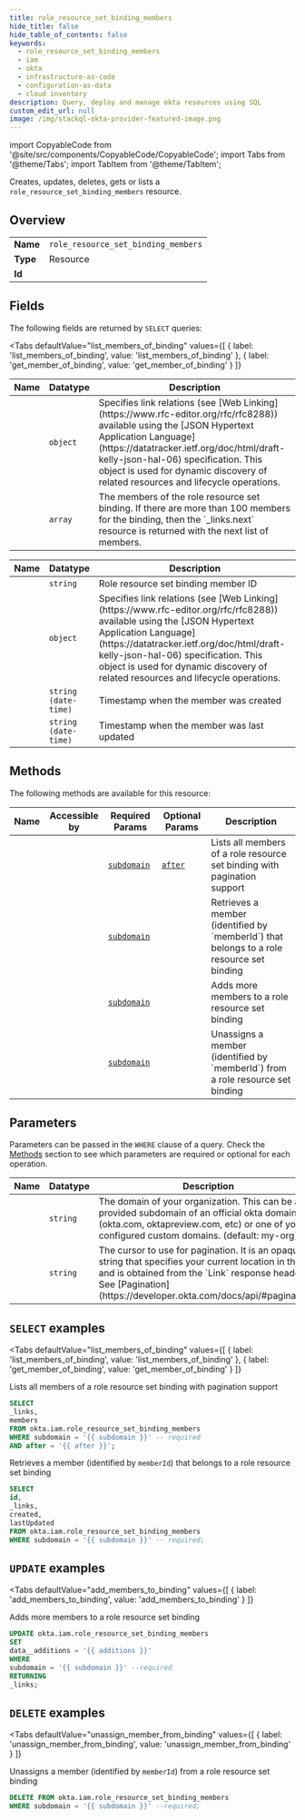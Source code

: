 ```yaml
--- 
title: role_resource_set_binding_members
hide_title: false
hide_table_of_contents: false
keywords:
  - role_resource_set_binding_members
  - iam
  - okta
  - infrastructure-as-code
  - configuration-as-data
  - cloud inventory
description: Query, deploy and manage okta resources using SQL
custom_edit_url: null
image: /img/stackql-okta-provider-featured-image.png
---
```


import CopyableCode from '@site/src/components/CopyableCode/CopyableCode';
import Tabs from '@theme/Tabs';
import TabItem from '@theme/TabItem';

Creates, updates, deletes, gets or lists a <code>role_resource_set_binding_members</code> resource.

## Overview
<table><tbody>
<tr><td><b>Name</b></td><td><code>role_resource_set_binding_members</code></td></tr>
<tr><td><b>Type</b></td><td>Resource</td></tr>
<tr><td><b>Id</b></td><td><CopyableCode code="okta.iam.role_resource_set_binding_members" /></td></tr>
</tbody></table>

## Fields

The following fields are returned by `SELECT` queries:

<Tabs
    defaultValue="list_members_of_binding"
    values={[
        { label: 'list_members_of_binding', value: 'list_members_of_binding' },
        { label: 'get_member_of_binding', value: 'get_member_of_binding' }
    ]}
>
<TabItem value="list_members_of_binding">

<table>
<thead>
    <tr>
    <th>Name</th>
    <th>Datatype</th>
    <th>Description</th>
    </tr>
</thead>
<tbody>
<tr>
    <td><CopyableCode code="_links" /></td>
    <td><code>object</code></td>
    <td>Specifies link relations (see [Web Linking](https://www.rfc-editor.org/rfc/rfc8288)) available using the [JSON Hypertext Application Language](https://datatracker.ietf.org/doc/html/draft-kelly-json-hal-06) specification. This object is used for dynamic discovery of related resources and lifecycle operations.</td>
</tr>
<tr>
    <td><CopyableCode code="members" /></td>
    <td><code>array</code></td>
    <td>The members of the role resource set binding. If there are more than 100 members for the binding, then the `_links.next` resource is returned with the next list of members.</td>
</tr>
</tbody>
</table>
</TabItem>
<TabItem value="get_member_of_binding">

<table>
<thead>
    <tr>
    <th>Name</th>
    <th>Datatype</th>
    <th>Description</th>
    </tr>
</thead>
<tbody>
<tr>
    <td><CopyableCode code="id" /></td>
    <td><code>string</code></td>
    <td>Role resource set binding member ID</td>
</tr>
<tr>
    <td><CopyableCode code="_links" /></td>
    <td><code>object</code></td>
    <td>Specifies link relations (see [Web Linking](https://www.rfc-editor.org/rfc/rfc8288)) available using the [JSON Hypertext Application Language](https://datatracker.ietf.org/doc/html/draft-kelly-json-hal-06) specification. This object is used for dynamic discovery of related resources and lifecycle operations.</td>
</tr>
<tr>
    <td><CopyableCode code="created" /></td>
    <td><code>string (date-time)</code></td>
    <td>Timestamp when the member was created</td>
</tr>
<tr>
    <td><CopyableCode code="lastUpdated" /></td>
    <td><code>string (date-time)</code></td>
    <td>Timestamp when the member was last updated</td>
</tr>
</tbody>
</table>
</TabItem>
</Tabs>

## Methods

The following methods are available for this resource:

<table>
<thead>
    <tr>
    <th>Name</th>
    <th>Accessible by</th>
    <th>Required Params</th>
    <th>Optional Params</th>
    <th>Description</th>
    </tr>
</thead>
<tbody>
<tr>
    <td><a href="#list_members_of_binding"><CopyableCode code="list_members_of_binding" /></a></td>
    <td><CopyableCode code="select" /></td>
    <td><a href="#parameter-subdomain"><code>subdomain</code></a></td>
    <td><a href="#parameter-after"><code>after</code></a></td>
    <td>Lists all members of a role resource set binding with pagination support</td>
</tr>
<tr>
    <td><a href="#get_member_of_binding"><CopyableCode code="get_member_of_binding" /></a></td>
    <td><CopyableCode code="select" /></td>
    <td><a href="#parameter-subdomain"><code>subdomain</code></a></td>
    <td></td>
    <td>Retrieves a member (identified by `memberId`) that belongs to a role resource set binding</td>
</tr>
<tr>
    <td><a href="#add_members_to_binding"><CopyableCode code="add_members_to_binding" /></a></td>
    <td><CopyableCode code="update" /></td>
    <td><a href="#parameter-subdomain"><code>subdomain</code></a></td>
    <td></td>
    <td>Adds more members to a role resource set binding</td>
</tr>
<tr>
    <td><a href="#unassign_member_from_binding"><CopyableCode code="unassign_member_from_binding" /></a></td>
    <td><CopyableCode code="delete" /></td>
    <td><a href="#parameter-subdomain"><code>subdomain</code></a></td>
    <td></td>
    <td>Unassigns a member (identified by `memberId`) from a role resource set binding</td>
</tr>
</tbody>
</table>

## Parameters

Parameters can be passed in the `WHERE` clause of a query. Check the [Methods](#methods) section to see which parameters are required or optional for each operation.

<table>
<thead>
    <tr>
    <th>Name</th>
    <th>Datatype</th>
    <th>Description</th>
    </tr>
</thead>
<tbody>
<tr id="parameter-subdomain">
    <td><CopyableCode code="subdomain" /></td>
    <td><code>string</code></td>
    <td>The domain of your organization. This can be a provided subdomain of an official okta domain (okta.com, oktapreview.com, etc) or one of your configured custom domains. (default: my-org)</td>
</tr>
<tr id="parameter-after">
    <td><CopyableCode code="after" /></td>
    <td><code>string</code></td>
    <td>The cursor to use for pagination. It is an opaque string that specifies your current location in the list and is obtained from the `Link` response header. See [Pagination](https://developer.okta.com/docs/api/#pagination).</td>
</tr>
</tbody>
</table>

## `SELECT` examples

<Tabs
    defaultValue="list_members_of_binding"
    values={[
        { label: 'list_members_of_binding', value: 'list_members_of_binding' },
        { label: 'get_member_of_binding', value: 'get_member_of_binding' }
    ]}
>
<TabItem value="list_members_of_binding">

Lists all members of a role resource set binding with pagination support

```sql
SELECT
_links,
members
FROM okta.iam.role_resource_set_binding_members
WHERE subdomain = '{{ subdomain }}' -- required
AND after = '{{ after }}';
```
</TabItem>
<TabItem value="get_member_of_binding">

Retrieves a member (identified by `memberId`) that belongs to a role resource set binding

```sql
SELECT
id,
_links,
created,
lastUpdated
FROM okta.iam.role_resource_set_binding_members
WHERE subdomain = '{{ subdomain }}' -- required;
```
</TabItem>
</Tabs>


## `UPDATE` examples

<Tabs
    defaultValue="add_members_to_binding"
    values={[
        { label: 'add_members_to_binding', value: 'add_members_to_binding' }
    ]}
>
<TabItem value="add_members_to_binding">

Adds more members to a role resource set binding

```sql
UPDATE okta.iam.role_resource_set_binding_members
SET 
data__additions = '{{ additions }}'
WHERE 
subdomain = '{{ subdomain }}' --required
RETURNING
_links;
```
</TabItem>
</Tabs>


## `DELETE` examples

<Tabs
    defaultValue="unassign_member_from_binding"
    values={[
        { label: 'unassign_member_from_binding', value: 'unassign_member_from_binding' }
    ]}
>
<TabItem value="unassign_member_from_binding">

Unassigns a member (identified by `memberId`) from a role resource set binding

```sql
DELETE FROM okta.iam.role_resource_set_binding_members
WHERE subdomain = '{{ subdomain }}' --required;
```
</TabItem>
</Tabs>
